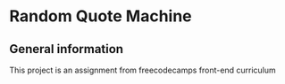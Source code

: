 # Random Quote Machine

## General information

This project is an assignment from freecodecamps front-end curriculum

